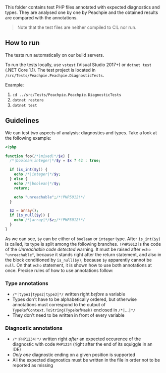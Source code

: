 This folder contains test PHP files annotated with expected diagnostics and types.
They are analysed one by one by Peachpie and the obtained results are compared with the annotations.

> Note that the test files are neither compiled to CIL nor run.

## How to run

The tests run automatically on our build servers.

To run the tests locally, use `vstest` (Visual Studio 2017+) or `dotnet test` (.NET Core 1.1). The test project is located in `/src/Tests/Peachpie.Peachpie.DiagnosticTests`.

Example:
1. `cd ../src/Tests/Peachpie.Peachpie.DiagnosticTests`
2. `dotnet restore`
3. `dotnet test`

## Guidelines

We can test two aspects of analysis: diagnostics and types. Take a look at the following example:

```php
<?php

function foo(/*|mixed|*/$x) {
  /*|boolean|integer|*/$y = $x ? 42 : true;

  if (is_int($y)) {
    echo /*|integer|*/$y;
  } else {
    echo /*|boolean|*/$y;
    return;

    echo "unreachable";/*!PHP5012!*/
  }

  $z = array();
  if (is_null($y)) {
    echo /*|array|*/$z;/*!PHP5012!*/
  }
}
```

As we can see, `$y` can be either of `boolean` or `integer` type. After `is_int($y)` is called, its type is split among the following branches.
`!PHP5012` is the code of the *Unreachable code detected* warning.
It must be raised after `echo "unreachable"`, because it stands right after the return statement, and also in the block conditioned by `is_null($y)`, because `$y` apparently cannot be `null`.
On that `echo` statement, it is shown how to use both annotations at once.
Precise rules of how to use annotations follow:

### Type annotations

* `/*|type1|type2|type3|*/` written right *before* a variable
* Types don't have to be alphabetically ordered, but otherwise annotations must correspond to the output of `TypeRefContext.ToString(TypeRefMask)` enclosed in `/*|`...`|*/`
* They don't need to be written in front of every variable

### Diagnostic annotations

* `/*!PHP1234!*/` written right *after* an expected occurence of the diagnostic with code `PHP1234` (right after the end of its squiggle in an IDE)
* *Only one* diagnostic ending on a given position is supported
* All the expected diagnostics must be written in the file in order not to be reported as missing
